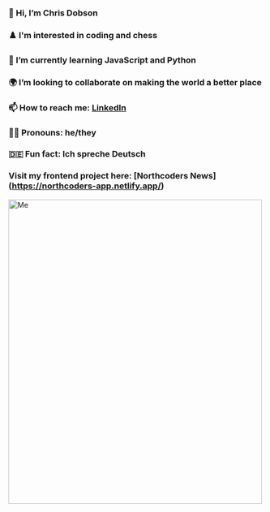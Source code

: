 ### 👋 Hi, I’m Chris Dobson
### ♟️ I'm interested in coding and chess
### 🐍 I’m currently learning JavaScript and Python
### 🌍 I’m looking to collaborate on making the world a better place
### 📫 How to reach me: [LinkedIn](https://www.linkedin.com/in/christopher-d-572004256/)
### 🏳️‍🌈 Pronouns: he/they
### 🇩🇪 Fun fact: Ich spreche Deutsch
### Visit my frontend project here: [Northcoders News] (https://northcoders-app.netlify.app/)
 <img
      src="Me.jpg"
      alt="Me"
      width="500"
      height="600" />
